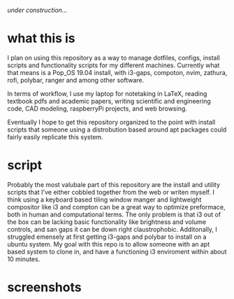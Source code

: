 *under construction...*

# what this is
I plan on using this repository as a way to manage dotfiles, configs, install scripts and functionality scripts for my different machines. Currently what that means is a Pop_OS 19.04 install, with i3-gaps, compoton, nvim, zathura, rofi, polybar, ranger and among other software. 

In terms of workflow, I use my laptop for notetaking in LaTeX, reading textbook pdfs and academic papers, writing scientific and engineering code, CAD modeling, raspberryPi projects, and web browsing. 

Eventually I hope to get this repository organized to the point with install scripts that someone using a distrobution based around apt packages could fairly easily replicate this system.

# script
Probably the most valubale part of this repository are the install and utility scripts that I've either cobbled together from the web or writen myself. I think using a keyboard based tiling window manger and lightweight compositor like i3 and compton can be a great way to optimize preformace, both in human and computational terms. The only problem is that i3 out of the box can be lacking basic functionality like brightness and volume controls, and san gaps it can be down right claustrophobic. Additonally, I struggled emensely at first getting i3-gaps and polybar to install on a ubuntu system. My goal with this repo is to allow someone with an apt based system to clone in, and have a functioning i3 enviroment within about 10 minutes. 

# screenshots
